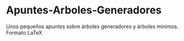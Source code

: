 # Apuntes-Arboles-Generadores
Unos pequeños apuntes sobre árboles generadores y árboles mínimos. Formato LaTeX
